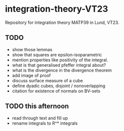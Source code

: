 # integration-theory-VT23
Repository for integration theory MATP39 in Lund, VT23.

## TODO
- show those lemmas
- show that squares are epsilon-isoparametric
- mention properties like positivity of the integral.
- what is that generalised pfeffer integral about?
- what is the divergence in the divergence theorem
- add image of proof
- discuss surface measure of a cube
- define dyadic cubes, disjoint / nonoverlapping
- citation for existence of normals on BV-sets


## TODO this afternoon
- read through text and fill up
- rename integrals to R^* integrals
